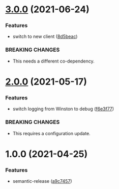 # [3.0.0](https://github.com/rx-irc/bot-1337/compare/v2.0.0...v3.0.0) (2021-06-24)


### Features

* switch to new client ([8d5beac](https://github.com/rx-irc/bot-1337/commit/8d5beac4ec1a5b286be1ec820d053fa69630487d))


### BREAKING CHANGES

* This needs a different co-dependency.

# [2.0.0](https://github.com/rx-irc/bot-1337/compare/v1.0.0...v2.0.0) (2021-05-17)


### Features

* switch logging from Winston to debug ([f6e3f77](https://github.com/rx-irc/bot-1337/commit/f6e3f77c9bf1dd8f1b8caec352922d75e860b987))


### BREAKING CHANGES

* This requires a configuration update.

# 1.0.0 (2021-04-25)


### Features

* semantic-release ([a9c7457](https://github.com/rx-irc/bot-1337/commit/a9c7457ab4c8e37bbf75cc3654e0760ecae7139b))
